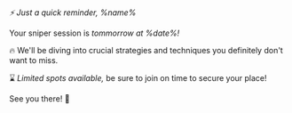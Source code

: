 *⚡️ Just a quick reminder\, %name%*

Your sniper session is *tommorrow at %date%\!*

🔥 We\'ll be diving into crucial strategies and techniques you definitely don\'t want to miss\.

⌛️ *Limited spots available\,* be sure to join on time to secure your place\!

See you there\! 🚀